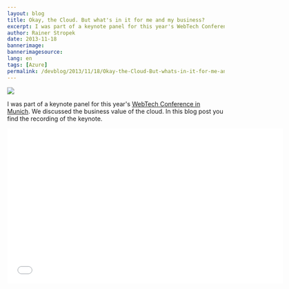 ```yaml
---
layout: blog
title: Okay, the Cloud. But what's in it for me and my business?
excerpt: I was part of a keynote panel for this year's WebTech Conference in Munich. We discussed the business value of the cloud. In this blog post you find the recording of the keynote.
author: Rainer Stropek
date: 2013-11-18
bannerimage: 
bannerimagesource: 
lang: en
tags: [Azure]
permalink: /devblog/2013/11/18/Okay-the-Cloud-But-whats-in-it-for-me-and-my-business
---
```


<p>
  <img src="{{site.baseurl}}/content/images/blog/2013/11/IPCKeynote.jpg" />
</p><p>I was part of a keynote panel for this year's <a href="http://webtechcon.de/" target="_blank">WebTech Conference in Munich</a>. We discussed the business value of the cloud. In this blog post you find the recording of the keynote.</p><iframe width="640" height="360" src="//www.youtube.com/embed/rJXP2Nx3dT4?rel=0" frameborder="0" allowfullscreen="allowfullscreen"></iframe>
